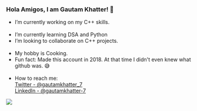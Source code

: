 ### Hola Amigos, I am Gautam Khatter! 👋

 - I’m currently working on my C++ skills.
<br></br>
 - I’m currently learning DSA and Python
 - I’m looking to collaborate on C++ projects.
<br></br>
 - My hobby is Cooking.
 - Fun fact: Made this account in 2018. At that time I didn't even knew what github was. 😅
<br></br>
 - How to reach me: <br>[Twitter - @gautamkhatter_7](https://twitter.com/gautamkhatter_7)</br>[LinkedIn - @gautamkhatter-7](www.linkedin.com/in/gautamkhatter-7)</br>
<img src = "https://github-readme-stats.vercel.app/api?username=gautam-07&&show_icons=true&title_color=dc7d4e&icon_color=dc7d4e&text_color=000000&bg_color=4e586e">
